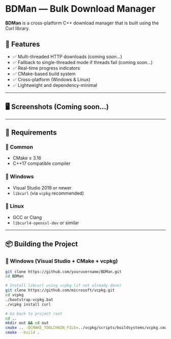 # BDMan — Bulk Download Manager

**BDMan** is a cross-platform C++ download manager that is built using the Curl library.

## 🔧 Features

- ✅ Multi-threaded HTTP downloads (coming soon...)
- ✅ Fallback to single-threaded mode if threads fail (coming soon...)
- ✅ Real-time progress indicators
- ✅ CMake-based build system
- ✅ Cross-platform (Windows & Linux)
- ✅ Lightweight and dependency-minimal

---

## 🖥️ Screenshots (Coming soon...)



---

## 🧱 Requirements

### 🔹 Common

- CMake ≥ 3.16
- C++17 compatible compiler

### 🔹 Windows
- Visual Studio 2019 or newer
- `libcurl` (via `vcpkg` recommended)

### 🔹 Linux
- GCC or Clang
- `libcurl4-openssl-dev` or similar

---

## 📦 Building the Project

### 🔹 Windows (Visual Studio + CMake + vcpkg)

```bash
git clone https://github.com/yourusername/BDMan.git
cd BDMan

# Install libcurl using vcpkg (if not already done)
git clone https://github.com/microsoft/vcpkg.git
cd vcpkg
./bootstrap-vcpkg.bat
./vcpkg install curl

# Go back to project root
cd ..
mkdir out && cd out
cmake .. -DCMAKE_TOOLCHAIN_FILE=../vcpkg/scripts/buildsystems/vcpkg.cmake
cmake --build .

